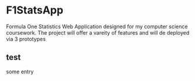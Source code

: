 # F1StatsApp
Formula One Statistics Web Application designed for my computer science coursework. The project will offer a vareity of features and will de deployed via 3 prototypes

## test

some entry
